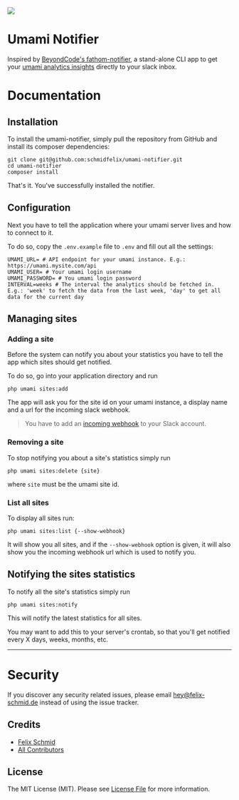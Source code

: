 ![](https://banners.beyondco.de/Umami%20Notifier.png?theme=light&packageManager=composer+require&packageName=schmidfelix%2Fumami-notifier&pattern=bankNote&style=style_1&description=Get+your+umami+insights+directly+to+your+slack+inbox.&md=1&showWatermark=0&fontSize=100px&images=paper-airplane)

# Umami Notifier

Inspired by [BeyondCode's fathom-notifier](https://github.com/beyondcode/fathom-notifier), a stand-alone CLI app to get
your [umami analytics insights](https://umami.is/) directly to your slack inbox.

# Documentation

## Installation

To install the umami-notifier, simply pull the repository from GitHub and install its composer dependencies:

```shell
git clone git@github.com:schmidfelix/umami-notifier.git
cd umami-notifier
composer install
```

That's it. You've successfully installed the notifier.

## Configuration

Next you have to tell the application where your umami server lives and how to connect to it.

To do so, copy the `.env.example` file to `.env` and fill out all the settings:

```dotenv
UMAMI_URL= # API endpoint for your umami instance. E.g.: https://umami.mysite.com/api
UMAMI_USER= # Your umami login username
UMAMI_PASSWORD= # You umami login password
INTERVAL=weeks # The interval the analytics should be fetched in. E.g.: 'week' to fetch the data from the last week, 'day' to get all data for the current day 
```

## Managing sites

### Adding a site

Before the system can notify you about your statistics you have to tell the app which sites should get notified.

To do so, go into your application directory and run

```shell
php umami sites:add
```

The app will ask you for the site id on your umami instance, a display name and a url for the incoming slack webhook.

> You have to add an [incoming webhook](https://slack.com/apps/A0F7XDUAZ-incoming-webhooks) to your Slack account.

### Removing a site

To stop notifying you about a site's statistics simply run

```shell
php umami sites:delete {site}
```

where `site` must be the umami site id.

### List all sites

To display all sites run:

```shell
php umami sites:list {--show-webhook}
```

It will show you all sites, and if the `--show-webhook` option is given, it will also show you the incoming webhook url
which is used to notify you.

## Notifying the sites statistics

To notify all the site's statistics simply run

```shell
php umami sites:notify
```

This will notify the latest statistics for all sites.

You may want to add this to your server's crontab, so that you'll get notified every X days, weeks, months, etc.

---

# Security

If you discover any security related issues, please email hey@felix-schmid.de instead of using the issue tracker.

## Credits

- [Felix Schmid](https://github.com/schmidfelix)
- [All Contributors](../../contributors)

## License

The MIT License (MIT). Please see [License File](LICENSE.md) for more information.
